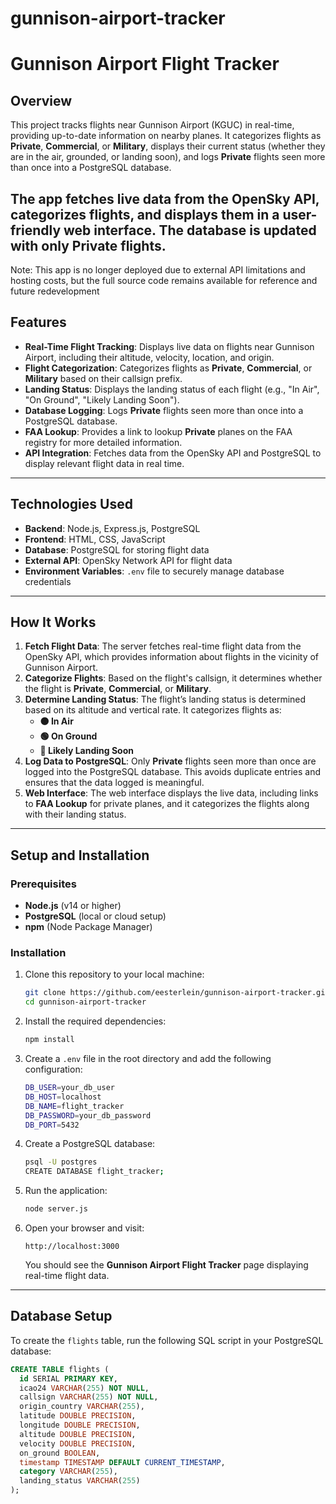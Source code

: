 # gunnison-airport-tracker

# Gunnison Airport Flight Tracker

## Overview

This project tracks flights near Gunnison Airport (KGUC) in real-time, providing up-to-date information on nearby planes. It categorizes flights as **Private**, **Commercial**, or **Military**, displays their current status (whether they are in the air, grounded, or landing soon), and logs **Private** flights seen more than once into a PostgreSQL database.

The app fetches live data from the OpenSky API, categorizes flights, and displays them in a user-friendly web interface. The database is updated with only **Private** flights.
---

Note: This app is no longer deployed due to external API limitations and hosting costs, but the full source code remains available for reference and future redevelopment


## Features

- **Real-Time Flight Tracking**: Displays live data on flights near Gunnison Airport, including their altitude, velocity, location, and origin.
- **Flight Categorization**: Categorizes flights as **Private**, **Commercial**, or **Military** based on their callsign prefix.
- **Landing Status**: Displays the landing status of each flight (e.g., "In Air", "On Ground", "Likely Landing Soon").
- **Database Logging**: Logs **Private** flights seen more than once into a PostgreSQL database.
- **FAA Lookup**: Provides a link to lookup **Private** planes on the FAA registry for more detailed information.
- **API Integration**: Fetches data from the OpenSky API and PostgreSQL to display relevant flight data in real time.

---

## Technologies Used

- **Backend**: Node.js, Express.js, PostgreSQL
- **Frontend**: HTML, CSS, JavaScript
- **Database**: PostgreSQL for storing flight data
- **External API**: OpenSky Network API for flight data
- **Environment Variables**: `.env` file to securely manage database credentials

---

## How It Works

1. **Fetch Flight Data**: The server fetches real-time flight data from the OpenSky API, which provides information about flights in the vicinity of Gunnison Airport.
2. **Categorize Flights**: Based on the flight's callsign, it determines whether the flight is **Private**, **Commercial**, or **Military**.
3. **Determine Landing Status**: The flight’s landing status is determined based on its altitude and vertical rate. It categorizes flights as:
   - **🟠 In Air**
   - **🟢 On Ground**
   - **🔻 Likely Landing Soon**
4. **Log Data to PostgreSQL**: Only **Private** flights seen more than once are logged into the PostgreSQL database. This avoids duplicate entries and ensures that the data logged is meaningful.
5. **Web Interface**: The web interface displays the live data, including links to **FAA Lookup** for private planes, and it categorizes the flights along with their landing status.

---

## Setup and Installation

### Prerequisites

- **Node.js** (v14 or higher)
- **PostgreSQL** (local or cloud setup)
- **npm** (Node Package Manager)

### Installation

1. Clone this repository to your local machine:

    ```bash
    git clone https://github.com/eesterlein/gunnison-airport-tracker.git
    cd gunnison-airport-tracker
    ```

2. Install the required dependencies:

    ```bash
    npm install
    ```

3. Create a `.env` file in the root directory and add the following configuration:

    ```bash
    DB_USER=your_db_user
    DB_HOST=localhost
    DB_NAME=flight_tracker
    DB_PASSWORD=your_db_password
    DB_PORT=5432
    ```

4. Create a PostgreSQL database:

    ```bash
    psql -U postgres
    CREATE DATABASE flight_tracker;
    ```

5. Run the application:

    ```bash
    node server.js
    ```

6. Open your browser and visit:

    ```
    http://localhost:3000
    ```

    You should see the **Gunnison Airport Flight Tracker** page displaying real-time flight data.

---

## Database Setup

To create the `flights` table, run the following SQL script in your PostgreSQL database:

```sql
CREATE TABLE flights (
  id SERIAL PRIMARY KEY,
  icao24 VARCHAR(255) NOT NULL,
  callsign VARCHAR(255) NOT NULL,
  origin_country VARCHAR(255),
  latitude DOUBLE PRECISION,
  longitude DOUBLE PRECISION,
  altitude DOUBLE PRECISION,
  velocity DOUBLE PRECISION,
  on_ground BOOLEAN,
  timestamp TIMESTAMP DEFAULT CURRENT_TIMESTAMP,
  category VARCHAR(255),
  landing_status VARCHAR(255)
);
